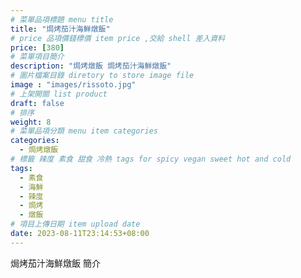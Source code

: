 ```yaml
---
# 菜單品項標題 menu title 
title: "焗烤茄汁海鮮燉飯"
# price 品項價錢標價 item price ,交給 shell 差入資料
price: [380] 
# 菜單項目簡介 
description: "焗烤燉飯 焗烤茄汁海鮮燉飯"
# 圖片檔案目錄 diretory to store image file
image : "images/rissoto.jpg" 
# 上架開關 list product 
draft: false
# 排序
weight: 8 
# 菜單品項分類 menu item categories 
categories:
  - 焗烤燉飯
# 標籤 辣度 素食 甜食 冷熱 tags for spicy vegan sweet hot and cold 
tags:
  - 素食
  - 海鮮
  - 辣度
  - 焗烤
  - 燉飯
# 項目上傳日期 item upload date 
date: 2023-08-11T23:14:53+08:00
---
```


焗烤茄汁海鮮燉飯 簡介
